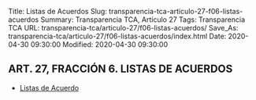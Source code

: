 Title: Listas de Acuerdos
Slug: transparencia-tca-articulo-27-f06-listas-acuerdos
Summary: Transparencia TCA, Artículo 27
Tags: Transparencia TCA
URL: transparencia-tca/articulo-27/f06-listas-acuerdos/
Save_As: transparencia-tca/articulo-27/f06-listas-acuerdos/index.html
Date: 2020-04-30 09:30:00
Modified: 2020-04-30 09:30:00


## ART. 27, FRACCIÓN 6. LISTAS DE ACUERDOS

- [Listas de Acuerdo](https://www.pjecz.gob.mx/consultas/listas-de-acuerdos/)




